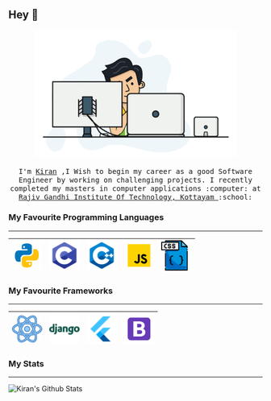## Hey 👋

<p align="center">
  <img src="https://github.com/kiranraj62/kiranraj62/blob/1366846537e57ee5221d3667204951ae5ba8e8ec/images/kiran.gif.gif" width=400>
  <br><br>
  <samp>
    I'm <a href="https://kiranraj62.github.io/">Kiran</a> ,I Wish to begin my career as a good Software Engineer by working on challenging projects. I recently completed my masters in computer applications :computer: at <a href="https://rit.ac.in/">Rajiv Gandhi Institute Of Technology, Kottayam </a>:school: 
</p>

### My Favourite Programming Languages 
---
|<img src="https://github.com/kiranraj62/kiranraj62/blob/fce497a9685c3f9ec06caaeb95394a2d2e49df86/images/icons8-python.gif" width=60> | <img src="https://github.com/kiranraj62/kiranraj62/blob/97a6fb93dc8f6be09512eb006653d8822569620f/images/c-programming.png" width=60> | <img src="https://github.com/kiranraj62/kiranraj62/blob/ae7706c75a872d69ce4d694a78531b572810a7e3/images/icons8-c++.png" width=60> | <img src="https://github.com/kiranraj62/kiranraj62/blob/72530f1d23fb3c239d86313c65bc6f648539a7a7/images/icons8-javascript.gif" width=60> | <img src="https://github.com/kiranraj62/kiranraj62/blob/51c67c32d5dbba12edecf42c61ee0eac0079f70f/images/icons8-css-file-64.png" width=60> |
|:---:|:---:|:---:|:---:|:---:|

### My Favourite Frameworks 
---
|<img src="https://github.com/kiranraj62/kiranraj62/blob/653e5aab4405f4f783be4bb68383e3ddccda1429/images/icons8-react.gif" width=60> | <img src="https://github.com/kiranraj62/kiranraj62/blob/7ee774e28af9b4a80f2f4a5fee68af2062b47640/images/icons8-django-48.png" width=60> | <img src="https://github.com/kiranraj62/kiranraj62/blob/653e5aab4405f4f783be4bb68383e3ddccda1429/images/icons8-flutter-48.png" width=60> | <img src="https://github.com/kiranraj62/kiranraj62/blob/653e5aab4405f4f783be4bb68383e3ddccda1429/images/bootstrap.png" width=60> | 
|:---:|:---:|:---:|:---:|

### My Stats
---
<img align="left" alt="Kiran's Github Stats" src="https://github-readme-stats.vercel.app/api?username=kiranraj62&show_icons=true&hide_border=true" />
<!---
kiranraj62/kiranraj62 is a ✨ special ✨ repository because its `README.md` (this file) appears on your GitHub profile.
You can click the Preview link to take a look at your changes.
--->
